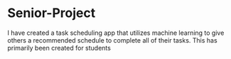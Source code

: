 # Senior-Project
I have created a task scheduling app that utilizes machine learning to give others a recommended schedule to complete all of their tasks. This has primarily been created for students
